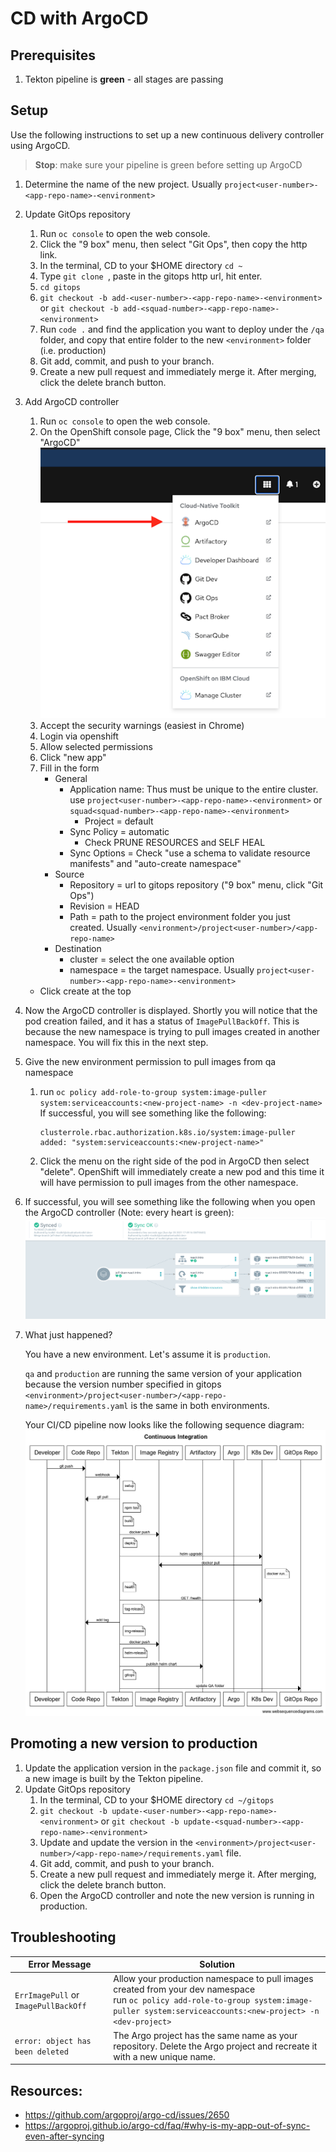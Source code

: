 # CD with ArgoCD

## Prerequisites

1. Tekton pipeline is **green** - all stages are passing

## Setup

Use the following instructions to set up a new continuous delivery controller using ArgoCD.

> **Stop**: make sure your pipeline is green before setting up ArgoCD

1. Determine the name of the new project. Usually `project<user-number>-<app-repo-name>-<environment>`

1. Update GitOps repository

   1. Run `oc console` to open the web console.
   1. Click the "9 box" menu, then select "Git Ops", then copy the http link.
   1. In the terminal, CD to your $HOME directory `cd ~`
   1. Type `git clone `, paste in the gitops http url, hit enter.
   1. `cd gitops`
   1. `git checkout -b add-<user-number>-<app-repo-name>-<environment>` or `git checkout -b add-<squad-number>-<app-repo-name>-<environment>`
   1. Run `code .` and find the application you want to deploy under the `/qa` folder, and copy that entire folder to the new `<environment>` folder (i.e. production)
   1. Git add, commit, and push to your branch.
   1. Create a new pull request and immediately merge it. After merging, click the delete branch button.

1. Add ArgoCD controller
   1. Run `oc console` to open the web console.
   1. On the OpenShift console page, Click the "9 box" menu, then select "ArgoCD"
      ![](img/argo-menu.png)
   1. Accept the security warnings (easiest in Chrome)
   1. Login via openshift
   1. Allow selected permissions
   1. Click "new app"
   1. Fill in the form
      - General
        - Application name: Thus must be unique to the entire cluster. use `project<user-number>-<app-repo-name>-<environment>` or `squad<squad-number>-<app-repo-name>-<environment>`
          - Project = default
        - Sync Policy = automatic
          - Check PRUNE RESOURCES and SELF HEAL
        - Sync Options = Check "use a schema to validate resource manifests" and "auto-create namespace"
      - Source
        - Repository = url to gitops repository ("9 box" menu, click "Git Ops")
        - Revision = HEAD
        - Path = path to the project environment folder you just created. Usually `<environment>/project<user-number>/<app-repo-name>`
      - Destination
        - cluster = select the one available option
        - namespace = the target namespace. Usually `project<user-number>-<app-repo-name>-<environment>`
   - Click create at the top
1. Now the ArgoCD controller is displayed. Shortly you will notice that the pod creation failed, and it has a status of `ImagePullBackOff`.
   This is because the new namespace is trying to pull images created in another namespace. You will fix this in the next step.
1. Give the new environment permission to pull images from qa namespace
   1. run `oc policy add-role-to-group system:image-puller system:serviceaccounts:<new-project-name> -n <dev-project-name>`
      If successful, you will see something like the following:
      ```shell
      clusterrole.rbac.authorization.k8s.io/system:image-puller added: "system:serviceaccounts:<new-project-name>"
      ```
   1. Click the menu on the right side of the pod in ArgoCD then select "delete". OpenShift will immediately create a new pod and this time it will have permission to pull images from the other namespace.
1. If successful, you will see something like the following when you open the ArgoCD controller (Note: every heart is green):
   ![](img/argo-success.png)
1. What just happened?

   You have a new environment. Let's assume it is `production`.

   `qa` and `production` are running the same version of your application because the version number specified in gitops `<environment>/project<user-number>/<app-repo-name>/requirements.yaml` is the same in both environments.

   Your CI/CD pipeline now looks like the following sequence diagram:
   ![](img/argo-cd.png)

## Promoting a new version to production

1. Update the application version in the `package.json` file and commit it, so a new image is built by the Tekton pipeline.
1. Update GitOps repository
   1. In the terminal, CD to your $HOME directory `cd ~/gitops`
   1. `git checkout -b update-<user-number>-<app-repo-name>-<environment>` or `git checkout -b update-<squad-number>-<app-repo-name>-<environment>`
   1. Update and update the version in the `<environment>/project<user-number>/<app-repo-name>/requirements.yaml` file.
   1. Git add, commit, and push to your branch.
   1. Create a new pull request and immediately merge it. After merging, click the delete branch button.
   1. Open the ArgoCD controller and note the new version is running in production.

## Troubleshooting

| Error Message                        | Solution                                                                                                                                                                                      |
| ------------------------------------ | --------------------------------------------------------------------------------------------------------------------------------------------------------------------------------------------- |
| `ErrImagePull` or `ImagePullBackOff` | Allow your production namespace to pull images created from your dev namespace<br>run `oc policy add-role-to-group system:image-puller system:serviceaccounts:<new-project> -n <dev-project>` |
| `error: object has been deleted`     | The Argo project has the same name as your repository. Delete the Argo project and recreate it with a new unique name.                                                                        |

## Resources:

- https://github.com/argoproj/argo-cd/issues/2650
- https://argoproj.github.io/argo-cd/faq/#why-is-my-app-out-of-sync-even-after-syncing
